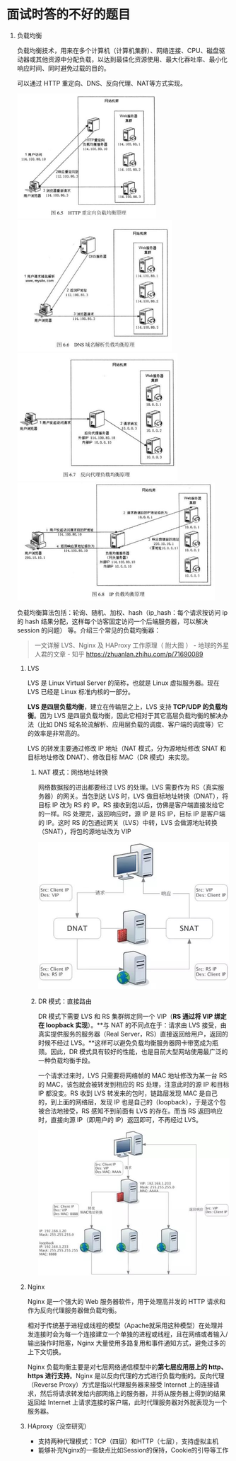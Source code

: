 # 面试时答的不好的题目

1. 负载均衡

   负载均衡技术，用来在多个计算机（计算机集群）、网络连接、CPU、磁盘驱动器或其他资源中分配负载，以达到最佳化资源使用、最大化吞吐率、最小化响应时间、同时避免过载的目的。

   可以通过 HTTP 重定向、DNS、反向代理、NAT等方式实现。

   <img src="v2-7c9156e028659ea164d0d92e69c88383_1440w.jpg" alt="img" style="zoom: 67%;" />

   <img src="v2-3b2dc25ad7ddf0ae86992c2972fabbd3_1440w.jpg" alt="img" style="zoom:67%;" />

   <img src="v2-843cbee5c1f776922a73305ddd597f01_1440w.jpg" alt="img" style="zoom:67%;" />

   <img src="v2-7c5cf88cb54a457d96a5fd1edee1d7c5_1440w.jpg" alt="img" style="zoom:67%;" />

   负载均衡算法包括：轮询、随机、加权、hash（ip_hash：每个请求按访问 ip 的 hash 结果分配，这样每个访客固定访问一个后端服务器，可以解决 session 的问题） 等。介绍三个常见的负载均衡器：

   > 一文详解 LVS、Nginx 及 HAProxy 工作原理（ 附大图 ） - 地球的外星人君的文章 - 知乎 https://zhuanlan.zhihu.com/p/71690089

   1. LVS

      LVS 是 Linux Virtual Server 的简称，也就是 Linux 虚拟服务器。现在 LVS 已经是 Linux 标准内核的一部分。

      **LVS 是四层负载均衡**，建立在传输层之上，LVS 支持 **TCP/UDP 的负载均衡**。因为 LVS 是四层负载均衡，因此它相对于其它高层负载均衡的解决办法（比如 DNS 域名轮流解析、应用层负载的调度、客户端的调度等）它的效率是非常高的。

      LVS 的转发主要通过修改 IP 地址（NAT 模式，分为源地址修改 SNAT 和目标地址修改 DNAT）、修改目标 MAC（DR 模式）来实现。

      1. NAT 模式：网络地址转换

         网络数据报的进出都要经过 LVS 的处理。LVS 需要作为 RS（真实服务器）的网关。当包到达 LVS 时，LVS 做目标地址转换（DNAT），将目标 IP 改为 RS 的 IP。RS 接收到包以后，仿佛是客户端直接发给它的一样。RS 处理完，返回响应时，源 IP 是 RS IP，目标 IP 是客户端的 IP。这时 RS 的包通过网关（LVS）中转，LVS 会做源地址转换（SNAT），将包的源地址改为 VIP

         <img src="v2-7cc1d4d17586ccfef91ddf2a8075617b_720w.jpg" alt="img" style="zoom:80%;" />

      2. DR 模式：直接路由

         DR 模式下需要 LVS 和 RS 集群绑定同一个 VIP（**RS 通过将 VIP 绑定在 loopback 实现**）。**与 NAT 的不同点在于：请求由 LVS 接受，由真实提供服务的服务器（Real Server，RS）直接返回给用户，返回的时候不经过 LVS。**这样可以避免负载均衡服务器网卡带宽成为瓶颈。因此，DR 模式具有较好的性能，也是目前大型网站使用最广泛的一种负载均衡手段。

         一个请求过来时，LVS 只需要将网络帧的 MAC 地址修改为某一台 RS 的 MAC，该包就会被转发到相应的 RS 处理，注意此时的源 IP 和目标 IP 都没变。RS 收到 LVS 转发来的包时，链路层发现 MAC 是自己的，到上面的网络层，发现 IP 也是自己的（loopback），于是这个包被合法地接受，RS 感知不到前面有 LVS 的存在。而当 RS 返回响应时，直接向源 IP（即用户的 IP）返回即可，不再经过 LVS。

         ![img](v2-9f1ae3b97930d796d81b619d34783d3a_720w.jpg)

   2. Nginx

      Nginx 是一个强大的 Web 服务器软件，用于处理高并发的 HTTP 请求和作为反向代理服务器做负载均衡。

      相对于传统基于进程或线程的模型（Apache就采用这种模型）在处理并发连接时会为每一个连接建立一个单独的进程或线程，且在网络或者输入/输出操作时阻塞，Nginx 大量使用多路复用和事件通知方式，避免过多的上下文切换。

      Nginx 负载均衡主要是对七层网络通信模型中的**第七层应用层上的 http、https 进行支持**。Nginx 是以反向代理的方式进行负载均衡的。反向代理（Reverse Proxy）方式是指以代理服务器来接受 Internet 上的连接请求，然后将请求转发给内部网络上的服务器，并将从服务器上得到的结果返回给 Internet 上请求连接的客户端，此时代理服务器对外就表现为一个服务器。

   3. HAproxy（没空研究）

      + 支持两种代理模式：TCP（四层）和HTTP（七层），支持虚拟主机
      + 能够补充Nginx的一些缺点比如Session的保持，Cookie的引导等工作